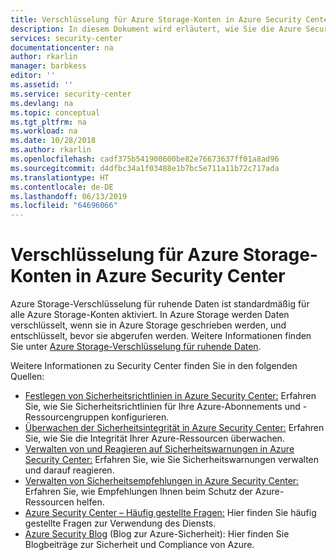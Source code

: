 ```yaml
---
title: Verschlüsselung für Azure Storage-Konten in Azure Security Center | Microsoft-Dokumentation
description: In diesem Dokument wird erläutert, wie Sie die Azure Security Center-Empfehlungen in **Aktivieren der Verschlüsselung für Azure Storage-Konten** umsetzen.
services: security-center
documentationcenter: na
author: rkarlin
manager: barbkess
editor: ''
ms.assetid: ''
ms.service: security-center
ms.devlang: na
ms.topic: conceptual
ms.tgt_pltfrm: na
ms.workload: na
ms.date: 10/28/2018
ms.author: rkarlin
ms.openlocfilehash: cadf375b541900600be82e76673637ff01a8ad96
ms.sourcegitcommit: d4dfbc34a1f03488e1b7bc5e711a11b72c717ada
ms.translationtype: HT
ms.contentlocale: de-DE
ms.lasthandoff: 06/13/2019
ms.locfileid: "64696066"
---
```

# <a name="encryption-for-azure-storage-account-in-azure-security-center"></a>Verschlüsselung für Azure Storage-Konten in Azure Security Center

Azure Storage-Verschlüsselung für ruhende Daten ist standardmäßig für alle Azure Storage-Konten aktiviert. In Azure Storage werden Daten verschlüsselt, wenn sie in Azure Storage geschrieben werden, und entschlüsselt, bevor sie abgerufen werden. Weitere Informationen finden Sie unter [Azure Storage-Verschlüsselung für ruhende Daten](../storage/common/storage-service-encryption.md).

Weitere Informationen zu Security Center finden Sie in den folgenden Quellen:

* [Festlegen von Sicherheitsrichtlinien in Azure Security Center:](tutorial-security-policy.md) Erfahren Sie, wie Sie Sicherheitsrichtlinien für Ihre Azure-Abonnements und -Ressourcengruppen konfigurieren.
* [Überwachen der Sicherheitsintegrität in Azure Security Center:](security-center-monitoring.md) Erfahren Sie, wie Sie die Integrität Ihrer Azure-Ressourcen überwachen.
* [Verwalten von und Reagieren auf Sicherheitswarnungen in Azure Security Center:](security-center-managing-and-responding-alerts.md) Erfahren Sie, wie Sie Sicherheitswarnungen verwalten und darauf reagieren.
* [Verwalten von Sicherheitsempfehlungen in Azure Security Center:](security-center-recommendations.md) Erfahren Sie, wie Empfehlungen Ihnen beim Schutz der Azure-Ressourcen helfen.
* [Azure Security Center – Häufig gestellte Fragen:](security-center-faq.md) Hier finden Sie häufig gestellte Fragen zur Verwendung des Diensts.
* [Azure Security Blog](https://blogs.msdn.com/b/azuresecurity/) (Blog zur Azure-Sicherheit): Hier finden Sie Blogbeiträge zur Sicherheit und Compliance von Azure.

<!--Image references-->
[1]: ./media/security-center-enable-encryption-for-storage-account/enable-encryption-for-storage-account.png
[2]: ./media/security-center-enable-encryption-for-storage-account/enable-storage-encryption.png
[3]: ./media/security-center-enable-encryption-for-storage-account/encryption-blade.png
